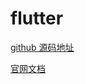 # flutter

[github 源码地址](https://github.com/flutter/flutter)

[官网文档](https://flutter.dev/docs/get-started/install/macos)
